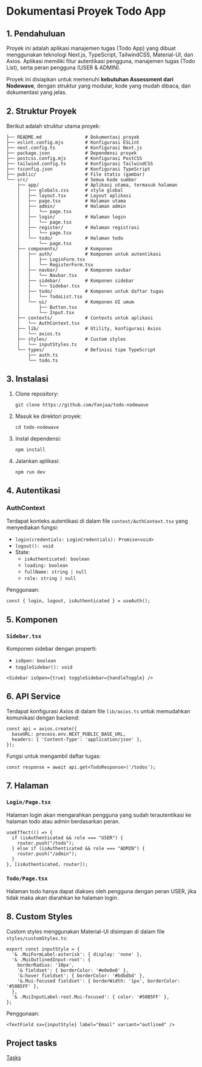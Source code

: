 # Dokumentasi Proyek Todo App

## 1. Pendahuluan

Proyek ini adalah aplikasi manajemen tugas (Todo App) yang dibuat menggunakan teknologi Next.js, TypeScript, TailwindCSS, Material-UI, dan Axios. Aplikasi memiliki fitur autentikasi pengguna, manajemen tugas (Todo List), serta peran pengguna (USER & ADMIN).

Proyek ini disiapkan untuk memenuhi **kebutuhan Assessment dari Nodewave**, dengan struktur yang modular, kode yang mudah dibaca, dan dokumentasi yang jelas.

## 2. Struktur Proyek

Berikut adalah struktur utama proyek:

```
├── README.md                # Dokumentasi proyek
├── eslint.config.mjs        # Konfigurasi ESLint
├── next.config.ts           # Konfigurasi Next.js
├── package.json             # Dependensi proyek
├── postcss.config.mjs       # Konfigurasi PostCSS
├── tailwind.config.ts       # Konfigurasi TailwindCSS
├── tsconfig.json            # Konfigurasi TypeScript
├── public/                  # File statis (gambar)
└── src/                     # Semua kode sumber
    ├── app/                 # Aplikasi utama, termasuk halaman
    │   ├── globals.css      # style global
    │   ├── layout.tsx       # Layout aplikasi
    │   ├── page.tsx         # Halaman utama
    │   ├── admin/           # Halaman admin
    │   │   └── page.tsx
    │   ├── login/           # Halaman login
    │   │   └── page.tsx
    │   ├── register/        # Halaman registrasi
    │   │   └── page.tsx
    │   └── todo/            # Halaman todo
    │       └── page.tsx
    ├── components/          # Komponen 
    │   ├── auth/            # Komponen untuk autentikasi
    │   │   ├── LoginForm.tsx
    │   │   └── RegisterForm.tsx
    │   ├── navbar/          # Komponen navbar
    │   │   └── Navbar.tsx
    │   ├── sidebar/         # Komponen sidebar
    │   │   └── Sidebar.tsx
    │   ├── todo/            # Komponen untuk daftar tugas
    │   │   └── TodoList.tsx
    │   └── ui/              # Komponen UI umum
    │       ├── Button.tsx
    │       └── Input.tsx
    ├── contexts/            # Contexts untuk aplikasi
    │   └── AuthContext.tsx
    ├── lib/                 # Utility, konfigurasi Axios
    │   └── axios.ts
    ├── styles/              # Custom styles
    │   └── inputStyles.ts
    └── types/               # Definisi tipe TypeScript
        ├── auth.ts
        └── todo.ts

```

## 3. Instalasi

1. Clone repository:
    
    ```
    git clone https://github.com/Fanjaa/todo-nodewave
    
    ```
    
2. Masuk ke direktori proyek:
    
    ```
    cd todo-nodewave
    
    ```
    
3. Instal dependensi:
    
    ```
    npm install
    
    ```
    
4. Jalankan aplikasi:
    
    ```
    npm run dev
    
    ```
    

## 4. Autentikasi

### AuthContext

Terdapat konteks autentikasi di dalam file `context/AuthContext.tsx` yang menyediakan fungsi:

- `login(credentials: LoginCredentials): Promise<void>`
- `logout(): void`
- State:
    - `isAuthenticated: boolean`
    - `loading: boolean`
    - `fullName: string | null`
    - `role: string | null`

Penggunaan:

```tsx
const { login, logout, isAuthenticated } = useAuth();

```

## 5. Komponen

### `Sidebar.tsx`

Komponen sidebar dengan properti:

- `isOpen: boolean`
- `toggleSidebar(): void`

```tsx
<Sidebar isOpen={true} toggleSidebar={handleToggle} />

```

## 6. API Service

Terdapat konfigurasi Axios di dalam file `lib/axios.ts` untuk memudahkan komunikasi dengan backend:

```
const api = axios.create({
  baseURL: process.env.NEXT_PUBLIC_BASE_URL,
  headers: { 'Content-Type': 'application/json' },
});

```

Fungsi untuk mengambil daftar tugas:

```
const response = await api.get<TodoResponse>('/todos');

```

## 7. Halaman

### `Login/Page.tsx`

Halaman login akan mengarahkan pengguna yang sudah terautentikasi ke halaman todo atau admin berdasarkan peran.

```tsx
useEffect(() => {
  if (isAuthenticated && role === "USER") {
    router.push("/todo");
  } else if (isAuthenticated && role === "ADMIN") {
    router.push("/admin");
  }
}, [isAuthenticated, router]);

```

### `Todo/Page.tsx`

Halaman todo hanya dapat diakses oleh pengguna dengan peran USER, jika tidak maka akan diarahkan ke halaman login.

## 8. Custom Styles

Custom styles menggunakan Material-UI disimpan di dalam file `styles/customStyles.ts`:

```
export const inputStyle = {
  '& .MuiFormLabel-asterisk': { display: 'none' },
  '& .MuiOutlinedInput-root': {
    borderRadius: '10px',
    '& fieldset': { borderColor: '#e0e0e0' },
    '&:hover fieldset': { borderColor: '#bdbdbd' },
    '&.Mui-focused fieldset': { borderWidth: '1px', borderColor: '#50B5FF' },
  },
  '& .MuiInputLabel-root.Mui-focused': { color: '#50B5FF' },
};

```

Penggunaan:

```tsx
<TextField sx={inputStyle} label="Email" variant="outlined" />

```

## Project tasks

[Tasks](https://www.notion.so/18240bce1b3881d68a1dcac05f43ffa6?pvs=21)